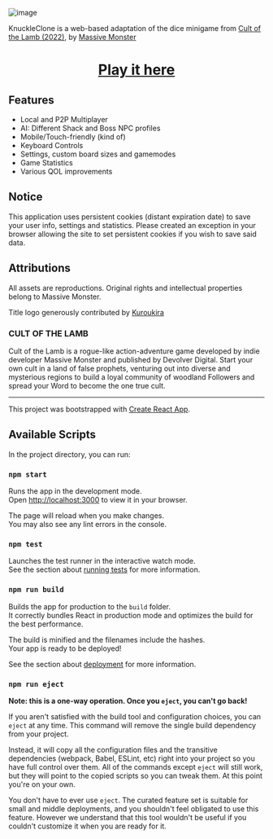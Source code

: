 ![image](https://user-images.githubusercontent.com/20167059/191713986-709dfacb-ea60-4577-b9df-8836ee4c412a.png)

KnuckleClone is a web-based adaptation of the dice minigame from [Cult of the Lamb (2022)](https://store.steampowered.com/app/1313140/Cult_of_the_Lamb/), by [Massive Monster](https://massivemonster.co/)

<h1 align="center"><a href="https://nafeij.github.io/kbclone/">Play it here</a></h1>

## Features

- Local and P2P Multiplayer
- AI: Different Shack and Boss NPC profiles
- Mobile/Touch-friendly (kind of)
- Keyboard Controls
- Settings, custom board sizes and gamemodes
- Game Statistics
- Various QOL improvements

## Notice

This application uses persistent cookies (distant expiration date) to save your user info, settings and statistics. Please created an exception in your browser allowing the site to set persistent cookies if you wish to save said data.

## Attributions

All assets are reproductions. Original rights and intellectual properties belong to Massive Monster.

Title logo generously contributed by [Kuroukira](https://www.reddit.com/user/Kuroukira)

### CULT OF THE LAMB

Cult of the Lamb is a rogue-like action-adventure game developed by indie developer Massive Monster and published by Devolver Digital.
Start your own cult in a land of false prophets, venturing out into diverse and mysterious regions to build a loyal community of woodland Followers and spread your Word to become the one true cult.

---

This project was bootstrapped with [Create React App](https://github.com/facebook/create-react-app).

## Available Scripts

In the project directory, you can run:

### `npm start`

Runs the app in the development mode.\
Open [http://localhost:3000](http://localhost:3000) to view it in your browser.

The page will reload when you make changes.\
You may also see any lint errors in the console.

### `npm test`

Launches the test runner in the interactive watch mode.\
See the section about [running tests](https://facebook.github.io/create-react-app/docs/running-tests) for more information.

### `npm run build`

Builds the app for production to the `build` folder.\
It correctly bundles React in production mode and optimizes the build for the best performance.

The build is minified and the filenames include the hashes.\
Your app is ready to be deployed!

See the section about [deployment](https://facebook.github.io/create-react-app/docs/deployment) for more information.

### `npm run eject`

**Note: this is a one-way operation. Once you `eject`, you can't go back!**

If you aren't satisfied with the build tool and configuration choices, you can `eject` at any time. This command will remove the single build dependency from your project.

Instead, it will copy all the configuration files and the transitive dependencies (webpack, Babel, ESLint, etc) right into your project so you have full control over them. All of the commands except `eject` will still work, but they will point to the copied scripts so you can tweak them. At this point you're on your own.

You don't have to ever use `eject`. The curated feature set is suitable for small and middle deployments, and you shouldn't feel obligated to use this feature. However we understand that this tool wouldn't be useful if you couldn't customize it when you are ready for it.
